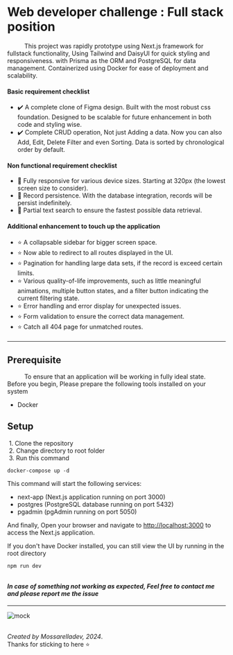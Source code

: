 # Web developer challenge : Full stack position

&nbsp;&nbsp;&nbsp;&nbsp;&nbsp;&nbsp;&nbsp;&nbsp;&nbsp;&nbsp;This project was rapidly prototype using Next.js framework for fullstack functionality, Using Tailwind and DaisyUI for quick styling and responsiveness. with Prisma as the ORM and PostgreSQL for data management. Containerized using Docker for ease of deployment and scalability.

#### Basic requirement checklist

- ✔️ A complete clone of Figma design. Built with the most robust css foundation. Designed to be scalable for future enhancement in both code and styling wise.
- ✔️ Complete CRUD operation, Not just Adding a data. Now you can also Add, Edit, Delete Filter and even Sorting. Data is sorted by chronological order by default.

#### Non functional requirement checklist

- 🎯 Fully responsive for various device sizes. Starting at 320px (the lowest screen size to consider).
- 🎯 Record persistence. With the database integration, records will be persist indefinitely.
- 🎯 Partial text search to ensure the fastest possible data retrieval.

#### Additional enhancement to touch up the application

- ⭐ A collapsable sidebar for bigger screen space.
- ⭐ Now able to redirect to all routes displayed in the UI.
- ⭐ Pagination for handling large data sets, if the record is exceed certain limits.
- ⭐ Various quality-of-life improvements, such as little meaningful animations, multiple button states, and a filter button indicating the current filtering state.
- ⭐ Error handling and error display for unexpected issues.
- ⭐ Form validation to ensure the correct data management.
- ⭐ Catch all 404 page for unmatched routes.

####

---

## Prerequisite

&nbsp;&nbsp;&nbsp;&nbsp;&nbsp;&nbsp;&nbsp;&nbsp;&nbsp;&nbsp;To ensure that an application will be working in fully ideal state.
Before you begin, Please prepare the following tools installed on your system

- Docker

## Setup

&nbsp;1. Clone the repository\
&nbsp;2. Change directory to root folder\
&nbsp;3. Run this command

    docker-compose up -d

This command will start the following services:

- next-app (Next.js application running on port 3000)
- postgres (PostgreSQL database running on port 5432)
- pgadmin (pgAdmin running on port 5050)

And finally, Open your browser and navigate to [http://localhost:3000](http://localhost:3000) to access the Next.js application.

If you don't have Docker installed, you can still view the UI by running in the root directory

    npm run dev

\
**_In case of something not working as expected, Feel free to contact me and please report me the issue_**

####

---

![mock](/web-challenge/public/images/mock.png)

\
_Created by Mossarelladev, 2024_.\
Thanks for sticking to here ⭐
